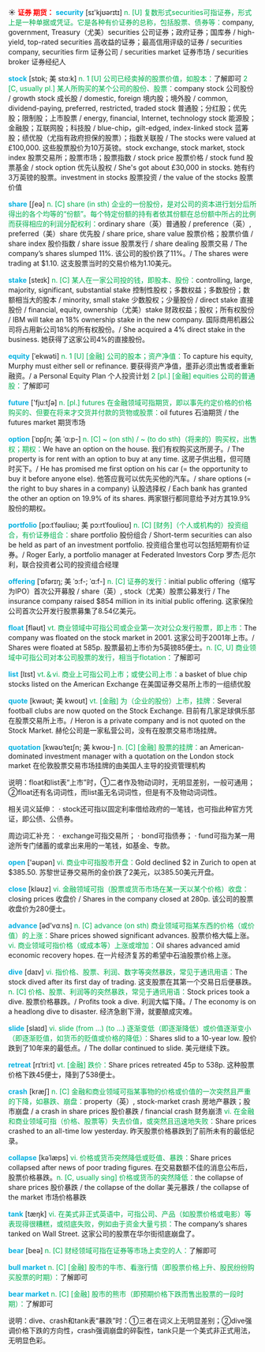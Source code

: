 ☀ <font color="red">**证券 期货：**</font>
<font color="sky blue">**security**</font> [sɪ'kjʊərɪtɪ] 
<font color="#00b050">n. [U] 复数形式securities可指证券，形式上是一种单据或凭证。它是各种有价证券的总称，包括股票、债券等：</font>company, government, Treasury（尤美）securities 公司证券；政府证券；国库券 / high-yield, top-rated securities 高收益的证券；最高信用评级的证券 / securities company, securities firm 证券公司 / securities market 证券市场 / securities broker 证券经纪人
           
<font color="sky blue">**stock**</font> [stɒk; 美 stɑ:k]
<font color="#00b050">n. 1 [U] 公司已经卖掉的股票价值，如股本：</font>了解即可 <font color="#00b050">2 [C, usually pl.] 某人所购买的某个公司的股份、股票：</font>company stock 公司股份 / growth stock 成长股 / domestic, foreign 境内股；境外股 / common, dividend-paying, preferred, restricted, traded stock 普通股；分红股；优先股；限制股；上市股票 / energy, financial, Internet, technology stock 能源股；金融股；互联网股；科技股 / blue-chip，gilt-edged, index-linked stock 蓝筹股；绩优股（尤指有政府担保的股票）；指数关联股 / The stocks were valued at £100,000. 这些股票股价为10万英镑。stock exchange, stock market, stock index 股票交易所；股票市场；股票指数 / stock price 股票价格 / stock fund 股票基金 / stock option 优先认股权 / She's got about £30,000 in stocks. 她有约3万英镑的股票。investment in stocks 股票投资 / the value of the stocks 股票价值

<font color="sky blue">**share**</font> [ʃeə] 
<font color="#00b050">n. [C] share (in sth) 企业的一份股份，是对公司的资本进行划分后所得出的各个均等的“份额”。每个特定份额的持有者依其份额在总份额中所占的比例而获得相应的利润分配权利：</font>ordinary share（英）普通股 / preference（英）, preferred（美）share 优先股 / share price, share value 股票价格；股票价值 / share index 股价指数 / share issue 股票发行 / share dealing 股票交易 / The company’s shares slumped 11%. 该公司的股价跌了11%。/ The shares were trading at $1.10. 这支股票当时的交易价格为1.10美元。
           
<font color="sky blue">**stake**</font> [steɪk]
<font color="#00b050">n. [C] 某人在一家公司投的钱，即股本、股份：</font>controlling, large, majority, significant, substantial stake 控制性股权；多数权益；多数股份；数额相当大的股本 / minority, small stake 少数股权；少量股份 / direct stake 直接股份 / financial, equity, ownership（尤美）stake 财政权益；股权；所有权股份 / IBM will take an 18% ownership stake in the new company. 国际商用机器公司将占用新公司18%的所有权股份。/ She acquired a 4% direct stake in the business. 她获得了这家公司4%的直接股份。           

<font color="sky blue">**equity**</font> [ˈekwəti]
<font color="#00b050">n. 1 [U] [金融] 公司的股本；资产净值：</font>To capture his equity, Murphy must either sell or refinance. 要获得资产净值，墨菲必须出售或者重新融资。/ a Personal Equity Plan 个人投资计划 <font color="#00b050">2 [pl.] [金融] equities 公司的普通股：</font>了解即可

<font color="sky blue">**future**</font> ['fju:tʃə] 
<font color="#00b050">n. [pl.] futures 在金融领域可指期货，即以事先约定价格的价格购买的、但要在将来才交货并付款的货物或股票：</font>oil futures 石油期货 / the futures market 期货市场
                      
<font color="sky blue">**option**</font> [ˈɒpʃn; 美 ˈɑ:p-]
<font color="#00b050">n. [C] ~ (on sth) / ~ (to do sth)（将来的）购买权，出售权；期权：</font>We have an option on the house. 我们有权购买这所房子。/ The property is for rent with an option to buy at any time. 这房子供出租，但可随时买下。/ He has promised me first option on his car (= the opportunity to buy it before anyone else). 他答应我可以优先买他的汽车。/ share options (= the right to buy shares in a company) 认股选择权 / Each bank has granted the other an option on 19.9% of its shares. 两家银行都同意给予对方其19.9%股份的期权。

<font color="sky blue">**portfolio**</font> [pɔ:tˈfəʊliəʊ; 美 pɔ:rtˈfoʊlioʊ]
<font color="#00b050">n. [C] [财务]（个人或机构的）投资组合，有价证券组合：</font>share portfolio 股份组合 / Short-term securities can also be held as part of an investment portfolio. 投资组合里也可以包括短期有价证券。/ Roger Early, a portfolio manager at Federated Investors Corp 罗杰·厄尔利，联合投资者公司的投资组合经理
           
<font color="sky blue">**offering**</font> [ˈɒfərɪŋ; 美 ˈɔ:f-; ˈɑ:f-]
<font color="#00b050">n. [C] 证券的发行：</font>initial public offering（缩写为IPO）首次公开募股 / share（英）, stock（尤美）股票公募发行 / The insurance company raised $854 million in its initial public offering. 这家保险公司首次公开发行股票募集了8.54亿美元。

<font color="sky blue">**float**</font> [fləʊt] 
<font color="#00b050">vt. 商业领域中可指公司或企业第一次对公众发行股票，即上市：</font>The company was floated on the stock market in 2001. 这家公司于2001年上市。/ Shares were floated at 585p. 股票最初上市价为5英镑85便士。<font color="#00b050">n. [C, U] 商业领域中可指公司对本公司股票的发行，相当于flotation：</font>了解即可

<font color="sky blue">**list**</font> [lɪst] 
<font color="#00b050">vt.＆vi. 商业上可指公司上市；或使公司上市：</font>a basket of blue chip stocks listed on the American Exchange 在美国证券交易所上市的一组绩优股

<font color="sky blue">**quote**</font> [kwəʊt; 美 kwoʊt]
<font color="#00b050">vt. [金融] 为（企业的股份）上市，挂牌：</font>Several football clubs are now quoted on the Stock Exchange. 目前有几家足球俱乐部在股票交易所上市。/ Heron is a private company and is not quoted on the Stock Market. 赫伦公司是一家私营公司，没有在股票交易市场挂牌。           

<font color="sky blue">**quotation**</font> [kwəʊˈteɪʃn; 美 kwoʊ-]
<font color="#00b050">n. [C] [金融] 股票的挂牌：</font>an American-dominated investment manager with a quotation on the London stock market 在伦敦股票交易市场挂牌的由美国人主导的投资管理机构

说明：float和list表“上市”时，①二者作及物动词时，无明显差别，一般可通用；②float还有名词词性，而list虽无名词词性，但是有不及物动词词性。

相关词义延伸：
· stock还可指以固定利率借给政府的一笔钱，也可指此种官方凭证，即公债、公债券。

周边词汇补充：
· exchange可指交易所；
· bond可指债券；
· fund可指为某一用途所专门储蓄的或拿出来用的一笔钱，如基金、专款。

<font color="sky blue">**open**</font> ['əʊpən] 
<font color="#00b050">vi. 商业中可指股市开盘：</font>Gold declined $2 in Zurich to open at $385.50. 苏黎世证券交易所的金价跌了2美元，以385.50美元开盘。

<font color="sky blue">**close**</font> [kləʊz] 
<font color="#00b050">vi. 金融领域可指（股票或货币市场在某一天以某个价格）收盘：</font>closing prices 收盘价 / Shares in the company closed at 280p. 该公司的股票收盘价为280便士。

<font color="sky blue">**advance**</font> [əd'vɑːns] 
<font color="#00b050">n. [C] advance (on sth) 商业领域可指某东西的价格（或价值）的上涨：</font>Share prices showed significant advances. 股票价格大幅上涨。<font color="#00b050">vi. 商业领域可指价格（或成本等）上涨或增加：</font>Oil shares advanced amid economic recovery hopes. 在一片经济复苏的希望中石油股票价格上涨。

<font color="sky blue">**dive**</font> [daɪv] 
<font color="#00b050">vi. 指价格、股票、利润、数字等突然暴跌，常见于通讯用语：</font>The stock dived after its first day of trading. 这支股票在其第一个交易日后便暴跌。<font color="#00b050">n. [C] 价格、股票、利润等的突然暴跌，常见于通讯用语：</font>Stock prices took a dive. 股票价格暴跌。/ Profits took a dive. 利润大幅下降。/ The economy is on a headlong dive to disaster. 经济急剧下滑，就要酿成灾难。

<font color="sky blue">**slide**</font> [slaɪd] 
<font color="#00b050">vi. slide (from ...) (to ...) 逐渐变低（即逐渐降低）或价值逐渐变小（即逐渐贬值，如货币的贬值或价格的降低）：</font>Shares slid to a 10-year low. 股价跌到了10年来的最低点。/ The dollar continued to slide. 美元继续下跌。
           
<font color="sky blue">**retreat**</font> [rɪˈtri:t]
<font color="#00b050">vt. [金融] 跌价：</font>Share prices retreated 45p to 538p. 这种股票价格下跌45便士，降到了538便士。

<font color="sky blue">**crash**</font> [kræʃ] 
<font color="#00b050">n. [C] 金融和商业领域可指某事物的价格或价值的一次突然且严重的下降，如暴跌、崩盘：</font>property（英）, stock-market crash 房地产暴跌；股市崩盘 / a crash in share prices 股价暴跌 / financial crash 财务崩溃 <font color="#00b050">vi. 在金融和商业领域可指（价格、股票等）失去价值，或突然且迅速地失败：</font>Share prices crashed to an all-time low yesterday. 昨天股票价格暴跌到了前所未有的最低纪录。
           
<font color="sky blue">**collapse**</font> [kəˈlæps]
<font color="#00b050">vi. 价格或货币突然降低或贬值、暴跌：</font>Share prices collapsed after news of poor trading figures. 在交易数额不佳的消息公布后，股票价格暴跌。<font color="#00b050">n. [C, usually sing] 价格或货币的突然降低：</font>the collapse of share prices 股价暴跌 / the collapse of the dollar 美元暴跌 / the collapse of the market 市场价格暴跌
 
<font color="sky blue">**tank**</font> [tæŋk] 
<font color="#00b050">vi. 在美式非正式英语中，可指公司、产品（如股票价格或电影）等表现得很糟糕，或彻底失败，例如由于资金大量亏损：</font>The company’s shares tanked on Wall Street. 这家公司的股票在华尔街彻底崩盘了。

<font color="sky blue">**bear**</font> [beə] 
<font color="#00b050">n. [C] 财经领域可指在证券等市场上卖空的人：</font>了解即可
           
<font color="sky blue">**bull market**</font>
<font color="#00b050">n. [C] [金融] 股市的牛市、看涨行情（即股票价格上升、股民纷纷购买股票的时期）：</font>了解即可

<font color="sky blue">**bear market**</font>
<font color="#00b050">n. [C] [金融] 股市的熊市（即预期价格下跌而售出股票的一段时期）：</font>了解即可

说明：dive、crash和tank表“暴跌”时：①三者在词义上无明显差别；②dive强调价格下跌的方向性，crash强调崩盘的碎裂性，tank只是一个美式非正式用法，无明显色彩。



